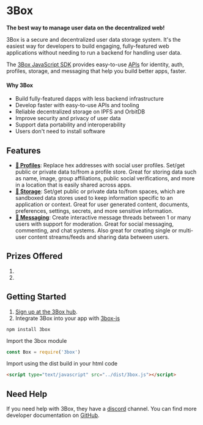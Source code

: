 # 3Box
**The best way to manage user data on the decentralized web!**

3Box is a secure and decentralized user data storage system. It's the easiest way for developers to build engaging, fully-featured web applications without needing to run a backend for handling user data. 

The [3Box JavaScript SDK](https://docs.3box.io/build/web-apps) provides easy-to-use [APIs](https://docs.3box.io/products) for identity, auth, profiles, storage, and messaging that help you build better apps, faster.

#### Why 3Box
- Build fully-featured dapps with less backend infrastructure
- Develop faster with easy-to-use APIs and tooling
- Reliable decentralized storage on IPFS and OrbitDB
- Improve security and privacy of user data
- Support data portability and interoperability
- Users don't need to install software

## Features

-   [**👩 Profiles**](https://docs.3box.io/build/web-apps/profiles): Replace hex addresses with social user profiles. Set/get public or private data to/from a profile store. Great for storing data such as name, image, group affiliations, public social verifications, and more in a location that is easily shared across apps.
-   [**📂 Storage**](https://docs.3box.io/build/web-apps/storage): Set/get public or private data to/from spaces, which are sandboxed data stores used to keep information specific to an application or context. Great for user generated content, documents, preferences, settings, secrets, and more sensitive information.
-   [**💬 Messaging**](https://docs.3box.io/build/web-apps/messaging): Create interactive message threads between 1 or many users with support for moderation. Great for social messaging, commenting, and chat systems. Also great for creating single or multi-user content streams/feeds and sharing data between users.

## Prizes Offered

1.
2.

## Getting Started

1.  [Sign up at the 3Box hub](https://3box.io/hub).
2.  Integrate 3Box into your app with [3box-js](https://github.com/3box/3box-js)

```shell
npm install 3box
```

Import the 3box module

```javascript
const Box = require('3box')
```

Import using the dist build in your html code

```html
<script type="text/javascript" src="../dist/3box.js"></script>
```

## Need Help

If you need help with 3Box, they have a [discord](https://discordapp.com/channels/484729862368526356/485438421054128128) channel. You can find more developer documentation on [GitHub](https://github.com/3box/3box-js).
